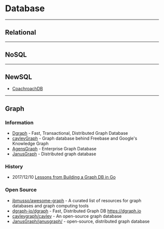 # Database


--- 
## Relational


---
## NoSQL


---
## NewSQL
- [CoachroachDB]()


---
## Graph

### Information
- [Dgraph](https://dgraph.io) - Fast, Transactional, Distributed Graph Database
- [cayleyGraph](https://cayley.io/) - Graph database behind Freebase and Google's Knowledge Graph
- [AgensGraph](https://bitnine.net/agensgraph-2/) - Enterprise Graph Database
- [JanusGraph](http://janusgraph.org/) - Distributed graph database

### History
- 2017/12/10 [Lessons from Building a Graph DB in Go](https://mymemorysucks.wordpress.com/2017/10/12/lessons-from-building-a-graph-db-in-go/)



### Open Source
- [jbmusso/awesome-graph](https://github.com/jbmusso/awesome-graph) - A curated list of resources for graph databases and graph computing tools
- [dgraph-io/dgraph](https://github.com/dgraph-io/dgraph) - Fast, Distributed Graph DB https://dgraph.io
- [cayleygraph/cayley](https://github.com/cayleygraph/cayley) - An open-source graph database
- [JanusGraph/janusgraph/](https://github.com/JanusGraph/janusgraph/) - open-source, distributed graph database

